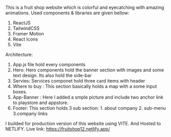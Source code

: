 This is a fruit shop website which is colorful and eyecatching with amazing animations.
Used components & libraries are given bellow:
1. ReactJS
2. TailwindCSS
3. Framer Motion
4. React Icons
5. Vite

Architecture:
1. App.js file hold every components
2. Hero: Hero components hold the banner section with images and some text design. Its also hold the side-bar
3. Servies: Services componet hold three card items with header
4. Where to buy : This section basically holds a map with a some input boxes.
5. App-Banner : Here I added a smple picture and include two anchor link to playstore and appstore.
6. Footer: This section holds 3 sub section: 1. about company 2. sub-menu 3.company links

I builded for production version of this website using VITE. And Hosted to NETLIFY.
Live link: https://fruitshop12.netlify.app/
